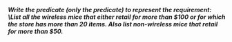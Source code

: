 ***Write the predicate (only the predicate) to represent the requirement: \List all the wireless
mice that either retail for more than $100 or for which the store has more than 20 items.
Also list non-wireless mice that retail for more than $50.***
